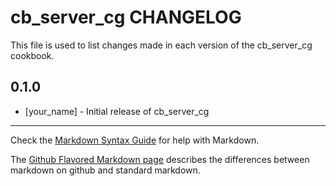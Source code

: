# cb_server_cg CHANGELOG

This file is used to list changes made in each version of the cb_server_cg cookbook.

## 0.1.0
- [your_name] - Initial release of cb_server_cg

- - -
Check the [Markdown Syntax Guide](http://daringfireball.net/projects/markdown/syntax) for help with Markdown.

The [Github Flavored Markdown page](http://github.github.com/github-flavored-markdown/) describes the differences between markdown on github and standard markdown.
